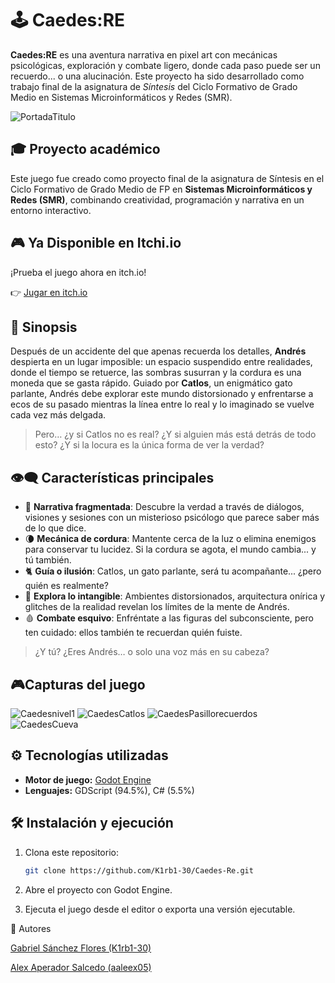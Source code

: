 # 🕹️ Caedes:RE

**Caedes:RE** es una aventura narrativa en pixel art con mecánicas psicológicas, exploración y combate ligero, donde cada paso puede ser un recuerdo... o una alucinación. Este proyecto ha sido desarrollado como trabajo final de la asignatura de *Síntesis* del Ciclo Formativo de Grado Medio en Sistemas Microinformáticos y Redes (SMR).

![PortadaTitulo](https://github.com/user-attachments/assets/6d0b4f9d-578e-4ffd-a96a-0cd114f73d79)

## 🎓 Proyecto académico

Este juego fue creado como proyecto final de la asignatura de Síntesis en el Ciclo Formativo de Grado Medio de FP en **Sistemas Microinformáticos y Redes (SMR)**, combinando creatividad, programación y narrativa en un entorno interactivo.

## 🎮 Ya Disponible en Itchi.io

¡Prueba el juego ahora en itch.io!

👉 [Jugar en itch.io](https://k1rb1-30.itch.io/caedesre)

## 🧠 Sinopsis

Después de un accidente del que apenas recuerda los detalles, **Andrés** despierta en un lugar imposible: un espacio suspendido entre realidades, donde el tiempo se retuerce, las sombras susurran y la cordura es una moneda que se gasta rápido. Guiado por **Catlos**, un enigmático gato parlante, Andrés debe explorar este mundo distorsionado y enfrentarse a ecos de su pasado mientras la línea entre lo real y lo imaginado se vuelve cada vez más delgada.

> Pero… ¿y si Catlos no es real? ¿Y si alguien más está detrás de todo esto? ¿Y si la locura es la única forma de ver la verdad?

## 👁‍🗨 Características principales

- 🧩 **Narrativa fragmentada**: Descubre la verdad a través de diálogos, visiones y sesiones con un misterioso psicólogo que parece saber más de lo que dice.
- 🌘 **Mecánica de cordura**: Mantente cerca de la luz o elimina enemigos para conservar tu lucidez. Si la cordura se agota, el mundo cambia... y tú también.
- 🐈 **Guía o ilusión**: Catlos, un gato parlante, será tu acompañante... ¿pero quién es realmente?
- 🧠 **Explora lo intangible**: Ambientes distorsionados, arquitectura onírica y glitches de la realidad revelan los límites de la mente de Andrés.
- 🩸 **Combate esquivo**: Enfréntate a las figuras del subconsciente, pero ten cuidado: ellos también te recuerdan quién fuiste.

> ¿Y tú? ¿Eres Andrés… o solo una voz más en su cabeza?

## 🎮Capturas del juego

![Caedesnivel1](https://github.com/user-attachments/assets/dd3f3e5a-579e-418f-93ca-8e7aa14a037b) 
![CaedesCatlos](https://github.com/user-attachments/assets/08efa187-98e7-4aba-87f6-999cbb1ea865) 
![CaedesPasillorecuerdos](https://github.com/user-attachments/assets/4346f3e0-2f69-45df-bb8b-84b334b7725d)
![CaedesCueva](https://github.com/user-attachments/assets/c5bfb570-577f-41aa-ad03-1bcf4d3b2454)


## ⚙️ Tecnologías utilizadas

- **Motor de juego:** [Godot Engine](https://godotengine.org/)
- **Lenguajes:** GDScript (94.5%), C# (5.5%)

## 🛠️ Instalación y ejecución

1. Clona este repositorio:

   ```bash
   git clone https://github.com/K1rb1-30/Caedes-Re.git

2. Abre el proyecto con Godot Engine.

3. Ejecuta el juego desde el editor o exporta una versión ejecutable.

👥 Autores

[Gabriel Sánchez Flores (K1rb1-30)](https://github.com/K1rb1-30)

[Alex Aperador Salcedo (aaleex05)](https://github.com/aaleex05)

